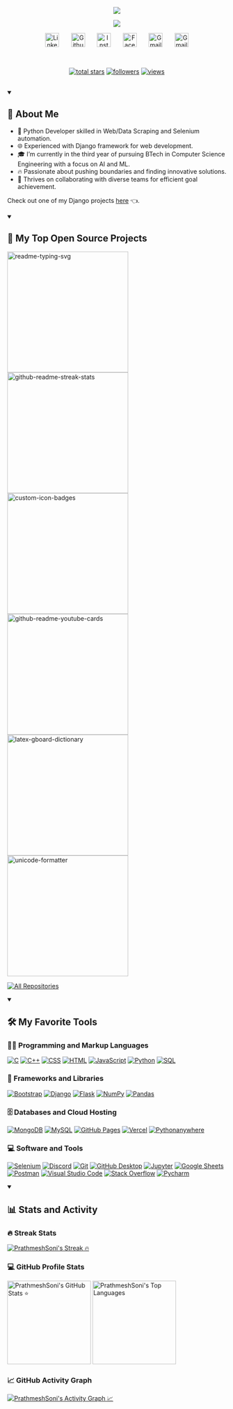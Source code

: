 <p align="center">
  <a href="https://prathmeshsoni.works/">
        <img src="https://readme-typing-svg.demolab.com/?lines=Hey!%20I'm%20Prathmesh%20Soni&font=Fira%20Code&repeat=false&center=true&width=450&height=45&color=f75c7e&vCenter=true&pause=1000&size=28&duration=1" />
  </a>
</p>

<p align="center">
  <a href="https://github.com/PrathmeshSoni">
    <img src="https://readme-typing-svg.demolab.com/?lines=Python%20Developer;&font=Fira%20Code&center=true&width=440&height=45&color=f75c7e&vCenter=true&pause=1000&size=22" /></a>
</p>

<!-- Social icons section -->
<p align="center">
  <a href="https://www.linkedin.com/in/PrathmeshSoni/"><img width="32px" alt="LinkedIn" title="LinkedIn" src="https://cdn.simpleicons.org/linkedin/f75c7e"/></a>
  &#8287;&#8287;&#8287;&#8287;&#8287;
  <a href="https://github.com/SoniPrathmesh"><img width="32px" alt="Github" title="Github" src="https://cdn.simpleicons.org/github/f75c7e"></a>
  &#8287;&#8287;&#8287;&#8287;&#8287;
  <a href="https://instagram.com/PrathmeshSoni25"><img width="32px" alt="Instagram" title="Instagram" src="https://cdn.simpleicons.org/instagram/f75c7e"/></a>
  &#8287;&#8287;&#8287;&#8287;&#8287;
  <a href="https://facebook.com/PrathmeshS0ni"><img width="32px" alt="Facebook" title="Facebook" src="https://cdn.simpleicons.org/facebook/f75c7e"/></a>
  &#8287;&#8287;&#8287;&#8287;&#8287;
  <a href="mailto:connect.prathmeshsoni@gmail.com"><img width="32px" alt="Gmail" title="connect.prathmeshsoni@gmail.com" src="https://cdn.simpleicons.org/gmail/f75c7e"/></a>
  &#8287;&#8287;&#8287;&#8287;&#8287;
  <a href="https://prathmeshsoni.works/"><img width="32px" alt="Gmail" title="connect.prathmeshsoni@gmail.com" src="https://cdn.simpleicons.org/googlechrome/f75c7e"/></a>
</p>

<br/>

<!-- Social badges section- https://github.com/prathmeshsoni/Custom-Icon-Badges -->
<p align="center">
  <a href="https://github.com/PrathmeshSoni?tab=repositories&sort=stargazers">
    <img alt="total stars" title="Total stars on GitHub" src="https://custom-icon-badges.prathmeshsoni.works/github/stars/?username=prathmeshsoni"/></a>
  <a href="https://github.com/PrathmeshSoni?tab=followers">
    <img alt="followers" title="Follow me on Github" src="https://custom-icon-badges.prathmeshsoni.works/github/followers/?username=prathmeshsoni"/></a>
  <a href="https://github.com/PrathmeshSoni/">
    <img alt="views" title="GitHub profile views" src="https://custom-icon-badges.prathmeshsoni.works/github/visitors"/></a>
</p>

<br/>

<details open> 
  <summary>
    <h2>
        📖 About Me
    </h2>
  </summary>
  
- 🐍 Python Developer skilled in Web/Data Scraping and Selenium automation.
- 🌐 Experienced with Django framework for web development.
- 🎓 I’m currently in the third year of pursuing BTech in Computer Science Engineering with a focus on AI and ML.
- 🔥 Passionate about pushing boundaries and finding innovative solutions.
- 🤝 Thrives on collaborating with diverse teams for efficient goal achievement.
  
Check out one of my Django projects [here](https://prathmeshsoni.works/project/) 👈.  

</details>

<details open> 
  <summary><h2>📘 My Top Open Source Projects</h2></summary>

  <!-- Repo info cards - https://github.com/anuraghazra/github-readme-stats -->
  <p align="left">
    <a href="https://github.com/PrathmeshSoni/Ecommerce"><img width="278" src="https://denvercoder1-github-readme-stats.vercel.app/api/pin/?username=prathmeshsoni&repo=Ecommerce&theme=react&bg_color=1F222E&title_color=F85D7F&hide_border=true&icon_color=F8D866" alt="readme-typing-svg"></a>
    <a href="https://github.com/PrathmeshSoni/Private-App"><img width="278" src="https://denvercoder1-github-readme-stats.vercel.app/api/pin/?username=prathmeshsoni&repo=Private-App&theme=react&bg_color=1F222E&title_color=F85D7F&hide_border=true&icon_color=F8D866" alt="github-readme-streak-stats"></a>
    <a href="https://github.com/PrathmeshSoni/Money-Management"><img width="278" src="https://denvercoder1-github-readme-stats.vercel.app/api/pin/?username=prathmeshsoni&repo=money-Management&theme=react&bg_color=1F222E&title_color=F85D7F&hide_border=true&icon_color=F8D866" alt="custom-icon-badges"></a>
    <a href="https://github.com/PrathmeshSoni/Aiml"><img width="278" src="https://denvercoder1-github-readme-stats.vercel.app/api/pin/?username=prathmeshsoni&repo=aiml&theme=react&bg_color=1F222E&title_color=F85D7F&hide_border=true&icon_color=F8D866" alt="github-readme-youtube-cards"></a>
    <a href="https://github.com/PrathmeshSoni/Chat-Application"><img width="278" src="https://denvercoder1-github-readme-stats.vercel.app/api/pin/?username=prathmeshsoni&repo=chat-Application&theme=react&bg_color=1F222E&title_color=F85D7F&hide_border=true&icon_color=F8D866" alt="latex-gboard-dictionary"></a>
    <a href="https://github.com/PrathmeshSoni/prathmeshsoni.github.io"><img width="278" src="https://denvercoder1-github-readme-stats.vercel.app/api/pin/?username=prathmeshsoni&repo=prathmeshsoni.github.io&theme=react&bg_color=1F222E&title_color=F85D7F&hide_border=true&icon_color=F8D866" alt="unicode-formatter"></a>
  </p>

  <a href="https://github.com/PrathmeshSoni?tab=repositories&sort=stargazers"><img alt="All Repositories" title="All Repositories" src="https://custom-icon-badges.demolab.com/badge/-Click%20Here%20For%20All%20My%20Repos-1F222E?style=for-the-badge&logoColor=white&logo=repo"/></a>
</details>

<details open> 
  <summary><h2>🛠️ My Favorite Tools</h2></summary>
  <!-- Some badges are from https://github.com/Ileriayo/markdown-badges -->

  <h3>👨‍💻 Programming and Markup Languages</h3>

  <p>
      <a href="https://github.com/search?q=user%3APrathmeshSoni+language%3Ac"><img alt="C" src="https://custom-icon-badges.demolab.com/badge/C-03599C.svg?logo=c-in-hexagon&logoColor=white"></a>
      <a href="https://github.com/search?q=user%3APrathmeshSoni+language%3Acpp"><img alt="C++" src="https://custom-icon-badges.demolab.com/badge/C++-9C033A.svg?logo=cpp2&logoColor=white"></a>
      <a href="https://github.com/search?q=user%3APrathmeshSoni+language%3Acss"><img alt="CSS" src="https://img.shields.io/badge/CSS-1572B6.svg?logo=css3&logoColor=white"></a>
      <a href="https://github.com/search?q=user%3APrathmeshSoni+language%3Ahtml"><img alt="HTML" src="https://img.shields.io/badge/HTML-E34F26.svg?logo=html5&logoColor=white"></a>
      <a href="https://github.com/search?q=user%3APrathmeshSoni+language%3Ajavascript"><img alt="JavaScript" src="https://img.shields.io/badge/JavaScript-F7DF1E.svg?logo=javascript&logoColor=black"></a>
      <a href="https://github.com/search?q=user%3APrathmeshSoni+language%3Apython"><img alt="Python" src="https://img.shields.io/badge/Python-14354C.svg?logo=python&logoColor=white"></a>
      <a href="https://github.com/search?q=user%3APrathmeshSoni+language%3Asql"><img alt="SQL" src="https://custom-icon-badges.demolab.com/badge/SQL-025E8C.svg?logo=database&logoColor=white"></a>
  </p>

  <h3>🧰 Frameworks and Libraries</h3>

  <p>
      <a href="#"><img alt="Bootstrap" src="https://img.shields.io/badge/Bootstrap-7952B3.svg?logo=bootstrap&logoColor=white"></a>
      <a href="#"><img alt="Django" src="https://img.shields.io/badge/Django-092e20.svg?logo=django&logoColor=white"></a>
      <a href="#"><img alt="Flask" src="https://img.shields.io/badge/Flask-000000.svg?logo=flask&logoColor=white"></a>
      <a href="#"><img alt="NumPy" src="https://img.shields.io/badge/Numpy-013243.svg?logo=numpy&logoColor=white"></a>
      <a href="#"><img alt="Pandas" src="https://img.shields.io/badge/Pandas-150458.svg?logo=pandas&logoColor=white"></a>
  </p>

  <h3>🗄️ Databases and Cloud Hosting</h3>

  <p>
      <a href="#"><img alt="MongoDB" src ="https://img.shields.io/badge/MongoDB-4ea94b.svg?logo=mongodb&logoColor=white"></a>
      <a href="#"><img alt="MySQL" src="https://img.shields.io/badge/MySQL-00f.svg?logo=mysql&logoColor=white"></a>
      <a href="#"><img alt="GitHub Pages" src="https://img.shields.io/badge/GitHub%20Pages-327FC7.svg?logo=github&logoColor=white"></a>
      <a href="#"><img alt="Vercel" src="https://img.shields.io/badge/Vercel-000000.svg?logo=vercel&logoColor=white"></a>
      <a href="#"><img alt="Pythonanywhere" src="https://img.shields.io/badge/Pythonanywhere-1d9fd7.svg?logo=Pythonanywhere&logoColor=white"></a>
  </p>

  <h3>💻 Software and Tools</h3>

  <p>
      <a href="#"><img alt="Selenium" src="https://img.shields.io/badge/Selenium-43b02a.svg?logo=selenium&logoColor=white"></a>
      <a href="#"><img alt="Discord" src="https://img.shields.io/badge/-Discord-5865F2.svg?logo=discord&logoColor=white"></a>
      <a href="#"><img alt="Git" src="https://img.shields.io/badge/Git-F05033.svg?logo=git&logoColor=white"></a>
      <a href="#"><img alt="GitHub Desktop" src="https://img.shields.io/badge/GitHub%20Desktop-8034A9.svg?logo=github&logoColor=white"></a>
      <a href="#"><img alt="Jupyter" src="https://img.shields.io/badge/Jupyter-F37626.svg?logo=Jupyter&logoColor=white"></a>
      <a href="#"><img alt="Google Sheets" src="https://img.shields.io/badge/Sheets-34A853.svg?logo=google%20sheets&logoColor=white"></a>
      <a href="#"><img alt="Postman" src="https://img.shields.io/badge/Postman-FF6C37?logo=postman&logoColor=white"></a>
      <a href="#"><img alt="Visual Studio Code" src="https://img.shields.io/badge/Visual%20Studio%20Code-0078d7.svg?logo=visual-studio-code&logoColor=white"></a>
      <a href="#"><img alt="Stack Overflow" src="https://img.shields.io/badge/-Stack%20Overflow-FE7A16?logo=stack-overflow&logoColor=white"></a>
      <a href="#"><img alt="Pycharm" src="https://img.shields.io/badge/Pycharm-0dbdf5?logo=Pycharm&logoColor=white"></a>
  </p>
</details>

<details open> 
  <summary><h2>📊 Stats and Activity</h2></summary>

  <h3>🔥 Streak Stats</h3>

  <!-- GitHub Readme Streak Stats - https://github.com/DenverCoder1/github-readme-streak-stats -->
  <p>
    <a href="https://github.com/PrathmeshSoni">
      <img title="PrathmeshSoni's Streak 🔥" alt="PrathmeshSoni's Streak 🔥" src="https://streak-stats.demolab.com/?user=PrathmeshSoni&theme=monokai-metallian&hide_border=true"/>
    </a>
  </p>

  <h3>💻 GitHub Profile Stats</h3>

  <a href="https://github.com/PrathmeshSoni"><img alt="PrathmeshSoni's GitHub Stats ⭐" src="https://denvercoder1-github-readme-stats.vercel.app/api/?username=PrathmeshSoni&show_icons=true&include_all_commits=true&count_private=true&theme=react&hide_border=true&bg_color=1F222E&title_color=F85D7F&icon_color=F8D866" height="192px"/></a>
  <a href="https://github.com/PrathmeshSoni"><img alt="PrathmeshSoni's Top Languages" src="https://denvercoder1-github-readme-stats.vercel.app/api/top-langs/?username=PrathmeshSoni&langs_count=8&layout=compact&theme=react&hide_border=true&bg_color=1F222E&title_color=F85D7F&icon_color=F8D866&hide=Jupyter%20Notebook,Roff" height="192px"/></a>
  <br/>

  <h3>📈 GitHub Activity Graph</h3>

  <a href="https://github.com/PrathmeshSoni"><img alt="PrathmeshSoni's Activity Graph 📈" src="https://github-readme-activity-graph.vercel.app/graph/?username=PrathmeshSoni&bg_color=1F222E&color=F8D866&line=F85D7F&point=FFFFFF&hide_border=true " /></a>
      
</details>
